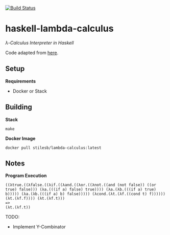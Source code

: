 [![Build Status](https://travis-ci.org/stilesb/haskell-lambda-calculus.svg?branch=master)](https://travis-ci.org/stilesb/haskell-lambda-calculus)

# haskell-lambda-calculus

*λ-Calculus Interpreter in Haskell*

Code adapted from <a href="https://github.com/Hardmath123/haskell-lambda-calculus" target="_blank">here</a>.

## Setup

**Requirements**

* Docker or Stack

## Building

**Stack**

`make`

**Docker Image**

`docker pull stilesb/lambda-calculus:latest`

## Notes

**Program Execution**

```
((λtrue.((λfalse.((λif.((λand.((λor.((λnot.((and (not false)) ((or true) false))) (λa.(((if a) false) true)))) (λa.(λb.(((if a) true) b))))) (λa.(λb.(((if a) b) false))))) (λcond.(λt.(λf.((cond t) f)))))) (λt.(λf.f)))) (λt.(λf.t)))
=>
(λt.(λf.t))
```

TODO:

* Implement Y-Combinator
